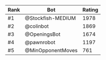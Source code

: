 Rank|Bot|Rating
---|---|---
#1|@Stockfish-MEDIUM|1978
#2|@colinbot|1869
#3|@OpeningsBot|1674
#4|@pawnrobot|1197
#5|@MinOpponentMoves|761
